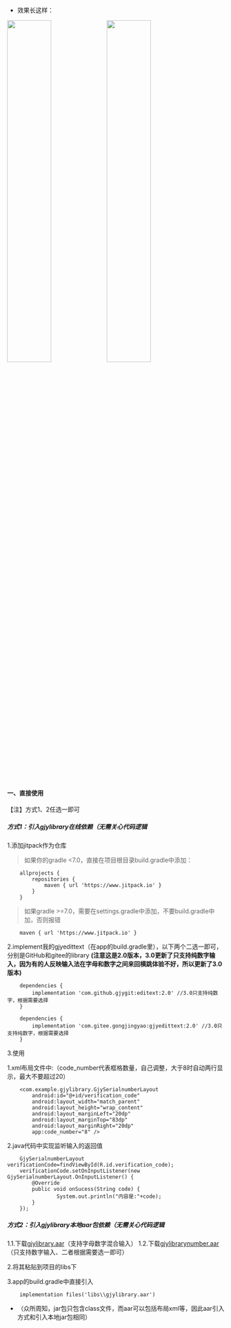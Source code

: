 * 效果长这样：

<img src="https://yaoblog.obs.cn-east-3.myhuaweicloud.com/code_demo.gif" width="45%"/>
<img src="https://yaoblog.obs.cn-east-3.myhuaweicloud.com/code_demo2.gif" width="45%"/>

#### 一、直接使用

【注】方式1、2任选一即可

##### 方式1：引入gjylibrary在线依赖（无需关心代码逻辑

1.添加jitpack作为仓库
>如果你的gradle <7.0，直接在项目根目录build.gradle中添加：
```
    allprojects {
        repositories {
            maven { url 'https://www.jitpack.io' }
        }
    }
```
>如果gradle >=7.0，需要在settings.gradle中添加，不要build.gradle中加，否则报错
```
    maven { url 'https://www.jitpack.io' }
```
2.implement我的gjyedittext（在app的build.gradle里），以下两个二选一即可，分别是GitHub和gitee的library __(注意这是2.0版本，3.0更新了只支持纯数字输入，因为有的人反映输入法在字母和数字之间来回横跳体验不好，所以更新了3.0版本)__
```
    dependencies {
        implementation 'com.github.gjygit:editext:2.0' //3.0只支持纯数字，根据需要选择
    }

    dependencies {
        implementation 'com.gitee.gongjingyao:gjyedittext:2.0' //3.0只支持纯数字，根据需要选择
    }
```
<!-- more -->
3.使用

1.xml布局文件中:（code_number代表框格数量，自己调整，大于8时自动两行显示，最大不要超过20）
```
    <com.example.gjylibrary.GjySerialnumberLayout
        android:id="@+id/verification_code"
        android:layout_width="match_parent"
        android:layout_height="wrap_content"
        android:layout_marginLeft="20dp"
        android:layout_marginTop="83dp"
        android:layout_marginRight="20dp"
        app:code_number="8" />
```
2.java代码中实现监听输入的返回值
```
    GjySerialnumberLayout verificationCode=findViewById(R.id.verification_code);
    verificationCode.setOnInputListener(new GjySerialnumberLayout.OnInputListener() {
        @Override
        public void onSucess(String code) {
                System.out.println("内容是:"+code);
        }
    });
```
    
##### 方式2：引入gjylibrary本地aar包依赖（无需关心代码逻辑
1.1.下载[gjylibrary.aar](https://yaoblog.obs.cn-east-3.myhuaweicloud.com/gjylibrary.aar)（支持字母数字混合输入）
1.2.下载[gjylibrarynumber.aar](https://yaoblog.obs.cn-east-3.myhuaweicloud.com:443/gjylibrarynumber.aar)（只支持数字输入、二者根据需要选一即可）

2.将其粘贴到项目的libs下

3.app的build.gradle中直接引入
```
    implementation files('libs\\gjylibrary.aar')
```
* （众所周知，jar包只包含class文件，而aar可以包括布局xml等，因此aar引入方式和引入本地jar包相同）

